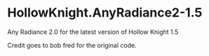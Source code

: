 # HollowKnight.AnyRadiance2-1.5
Any Radiance 2.0 for the latest version of Hollow Knight 1.5

Credit goes to bob fred for the original code.

